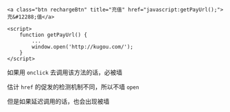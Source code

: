 ```
<a class="btn rechargeBtn" title="充值" href="javascript:getPayUrl();">充&#12288;值</a>

<script>
    function getPayUrl() {
        ...
        window.open('http://kugou.com/');
    }
</script>
```

如果用 `onclick` 去调用该方法的话，必被墙

估计 `href` 的促发的检测机制不同，所以不墙 `open`

但是如果延迟调用的话，也会出现被墙